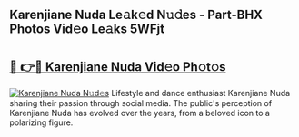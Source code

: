 ## Karenjiane Nuda Le𝚊k𝚎d N𝚞𝚍es - Part-BHX Photos Vid𝚎o Le𝚊ks 5WFjt

# <h2><a href="http://fbd67c.evod.top/?m=Karenjiane+Nuda">🔗 👉🔴 Karenjiane Nuda Vid𝚎o Ph𝚘t𝚘s</a></h2>

[![Karenjiane Nuda N𝚞d𝚎s](https://i.imgur.com/8V9OHl7.gif)](http://fbd67c.evod.top/?m=Karenjiane+Nuda)
Lifestyle and dance enthusiast Karenjiane Nuda sharing their passion through social media. The public's perception of Karenjiane Nuda has evolved over the years, from a beloved icon to a polarizing figure. 
